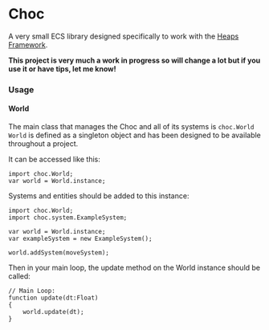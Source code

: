 # Choc

A very small ECS library designed specifically to work with the
[Heaps Framework](https://www.heaps.io).

__This project is very much a work in progress so will change a lot but if you use it or have tips, let me know!__

### Usage

#### World

The main class that manages the Choc and all of its systems is ```choc.World```
```World``` is defined as a singleton object and has been designed to be
available throughout a project.

It can be accessed like this:

```
import choc.World;
var world = World.instance;
```

Systems and entities should be added to this instance:

```
import choc.World;
import choc.system.ExampleSystem;

var world = World.instance;
var exampleSystem = new ExampleSystem();

world.addSystem(moveSystem);

```

Then in your main loop, the update method on the World instance should be called:

```
// Main Loop:
function update(dt:Float)
{
    world.update(dt);
}

```
